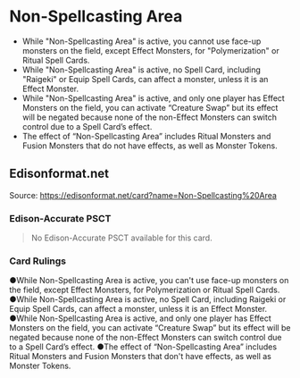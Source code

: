 # Non-Spellcasting Area

*   While "Non-Spellcasting Area" is active, you cannot use face-up monsters on the field, except Effect Monsters, for "Polymerization" or Ritual Spell Cards.
*   While "Non-Spellcasting Area" is active, no Spell Card, including "Raigeki" or Equip Spell Cards, can affect a monster, unless it is an Effect Monster.
*   While "Non-Spellcasting Area" is active, and only one player has Effect Monsters on the field, you can activate “Creature Swap” but its effect will be negated because none of the non-Effect Monsters can switch control due to a Spell Card’s effect.
*   The effect of “Non-Spellcasting Area” includes Ritual Monsters and Fusion Monsters that do not have effects, as well as Monster Tokens.

## Edisonformat.net

Source: https://edisonformat.net/card?name=Non-Spellcasting%20Area

### Edison-Accurate PSCT

> No Edison-Accurate PSCT available for this card.

### Card Rulings

●While Non-Spellcasting Area is active, you can't use face-up monsters on the field, except Effect Monsters, for Polymerization or Ritual Spell Cards.
●While Non-Spellcasting Area is active, no Spell Card, including Raigeki or Equip Spell Cards, can affect a monster, unless it is an Effect Monster.
●While Non-Spellcasting Area is active, and only one player has Effect Monsters on the field, you can activate “Creature Swap” but its effect will be negated because none of the non-Effect Monsters can switch control due to a Spell Card’s effect.
●The effect of “Non-Spellcasting Area” includes Ritual Monsters and Fusion Monsters that don't have effects, as well as Monster Tokens.
            